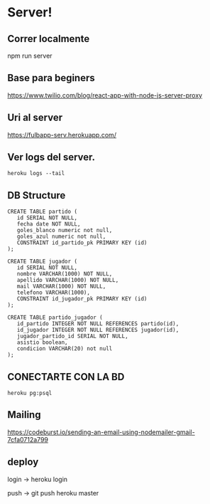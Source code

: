 # Server!

## Correr localmente
npm run server

## Base para beginers
https://www.twilio.com/blog/react-app-with-node-js-server-proxy

## Uri al server
https://fulbapp-serv.herokuapp.com/

## Ver logs del server.
```
heroku logs --tail
```

## DB Structure
```
CREATE TABLE partido (
   id SERIAL NOT NULL,
   fecha date NOT NULL,
   goles_blanco numeric not null,
   goles_azul numeric not null,
   CONSTRAINT id_partido_pk PRIMARY KEY (id)
);

CREATE TABLE jugador (
   id SERIAL NOT NULL,
   nombre VARCHAR(1000) NOT NULL,
   apellido VARCHAR(1000) NOT NULL,
   mail VARCHAR(1000) NOT NULL,
   telefono VARCHAR(1000),
   CONSTRAINT id_jugador_pk PRIMARY KEY (id)
);

CREATE TABLE partido_jugador (
   id_partido INTEGER NOT NULL REFERENCES partido(id),
   id_jugador INTEGER NOT NULL REFERENCES jugador(id),
   jugador_partido_id SERIAL NOT NULL,
   asistio boolean,
   condicion VARCHAR(20) not null
);
```

## CONECTARTE CON LA BD
```
heroku pg:psql
```

## Mailing
https://codeburst.io/sending-an-email-using-nodemailer-gmail-7cfa0712a799

## deploy
login -> heroku login

push -> git push heroku master
